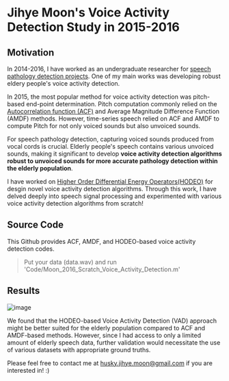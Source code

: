 # Jihye Moon's Voice Activity Detection Study in 2015-2016
## Motivation
In 2014-2016, I have worked as an undergraduate researcher for [speech pathology detection projects](https://github.com/JihyeMooon/Speech-Analysis-Software).
One of my main works was developing robust eldery people's voice activity detection.

In 2015, the most popular method for voice activity detection was pitch-based end-point determination. Pitch computation commonly relied on the [Autocorrelation function (ACF)](https://www.isca-archive.org/interspeech_2010/ghaemmaghami10_interspeech.pdf) and Average Magnitude Difference Function (AMDF) methods. However, time-series speech relied on ACF and AMDF to compute Pitch for not only voiced sounds but also unvoiced sounds. 

For speech pathology detection, capturing voiced sounds produced from vocal cords is crucial. Elderly people's speech contains various unvoiced sounds, making it significant to develop **voice activity detection algorithms robust to unvoiced sounds for more accurate pathology detection within the elderly population**.

I have worked on [Higher Order Differential Energy Operators(HODEO)](https://ieeexplore.ieee.org/stamp/stamp.jsp?tp=&arnumber=404130) for desgin novel voice activity detection algorithms. 
Through this work, I have delved deeply into speech signal processing and experimented with various voice activity detection algorithms from scratch! 

## Source Code
This Github provides ACF, AMDF, and HODEO-based voice activity detection codes.

> Put your data (data.wav) and run 'Code/Moon_2016_Scratch_Voice_Activity_Detection.m'

## Results
![image](https://github.com/JihyeMooon/Moon_Voice_Activity_Detection/assets/112595759/1e817bba-94b9-4870-9005-9931b887fae2)

We found that the HODEO-based Voice Activity Detection (VAD) approach might be better suited for the elderly population compared to ACF and AMDF-based methods.
However, since I had access to only a limited amount of elderly speech data, further validation would necessitate the use of various datasets with appropriate ground truths.

Please feel free to contact me at husky.jihye.moon@gmail.com if you are interested in! :) 

